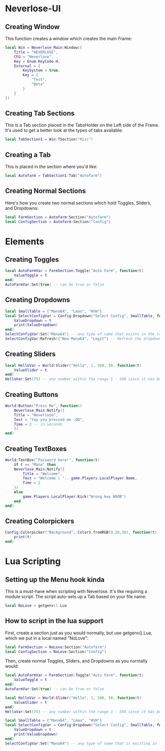 # Neverlose-UI

## Creating Window
This function creates a window which creates the main Frame:
```lua
local Win = Neverlose_Main:Window({
    Title = "NEVERLOSE",
    CFG = "Neverlose",
    Key = Enum.KeyCode.H,
    External = {
        KeySystem = true,
        Key = {
            "Test",
            "Beta"
        }
    }
})
```
## Creating Tab Sections
This is a Tab section placed in the TabsHolder on the Left side of the Frame. It's used to get a better look at the types of tabs available:
```lua
local TabSection1 = Win:TSection("Misc")
```
## Creating a Tab
This is placed in the section where you'd like:
```lua
local Autofarm = TabSection1:Tab("Autofarm")
```
## Creating Normal Sections
Here's how you create two normal sections which hold Toggles, Sliders, and Dropdowns:
```lua
local FarmSection = Autofarm:Section("Autofarm")
local ConfigSection = Autofarm:Section("Config")
```
# Elements
## Creating Toggles

```lua
local AutoFarmVar = FarmSection:Toggle("Auto Farm", function(t)
    ValueToggle = t
end)
AutoFarmVar:Set(true) -- can be true or false
```

## Creating Dropdowns

```lua
local SmallTable = {"Mana64", "Lmao", "HVH"}
local SelectConfigVar = Config:Dropdown("Select Config", SmallTable, function(t)
    ValueDropdown = t
    print(ValueDropdown)
end)
SelectConfigVar:Set("Mana64") -- any type of name that exists in the table, e.g., "Mana64"
SelectConfigVar:Refresh({"New Mana64", "Legit"} -- Refresh the dropdown with new table values
```

## Creating Sliders

```lua
local HelloVar = World:Slider("Hello", 1, 500, 50, function(t)
    ValueSlider = t
end)
HelloVar:Set(75) -- any number within the range 1 - 500 since it has been preset
```

## Creating Buttons

```lua
World:Button("Press Me", function()
    Neverlose_Main:Notify({
    Title = "Neverlose",
    Text = "Yay you pressed me :DD",
    Time = 2 -- in seconds
    })
end)
```

## Creating TextBoxes

```lua
World:TextBox("Password here!", function(t)
    if t == "Mana" then
    Neverlose_Main:Notify({
        Title = "Welcome",
        Text = "Welcome | ".. game.Players.LocalPlayer.Name,
        Time = 2
    })
    else
        game.Players.LocalPlayer:Kick("Wrong key NOOB")
    end
end)
```

## Creating Colorpickers

```lua
Config:Colorpicker("Background", Color3.fromRGB(0,20,38), function(t)
    print(t)
end)
```

# Lua Scripting
## Setting up the Menu hook kinda
This is a must-have when scripting with Neverlose. It's like requiring a module script. The script auto-sets up a Tab based on your file name:
```lua
local NoLove = getgenv().Lua
```
## How to script in the lua support
First, create a section just as you would normally, but use getgenv().Lua, which we put in a local named "NoLove":
```lua
local FarmSection = NoLove:Section("Autofarm")
local ConfigSection = NoLove:Section("Config")
```
Then, create normal Toggles, Sliders, and Dropdowns as you normally would:
```lua
local AutoFarmVar = FarmSection:Toggle("Auto Farm", function(t)
    ValueToggle = t
end)
AutoFarmVar:Set(true) -- can be true or false

local HelloVar = World:Slider("Hello", 1, 500, 50, function(t)
    ValueSlider = t
end)
HelloVar:Set(75) -- any number within the range 1 - 500 since it has been preseted

local SmallTable = {"Mana64", "Lmao", "HVH"}
local SelectConfigVar = Config:Dropdown("Select Config", SmallTable, function(t)
    ValueDropdown = t
    print(ValueDropdown)
end)
SelectConfigVar:Set("Mana64") -- any type of name that is existing in the table for example "Mana64"
```
